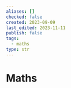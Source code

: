 ```yaml
---
aliases: []
checked: false
created: 2023-09-09
last_edited: 2023-11-11
publish: false
tags:
  - maths
type: str
---
```

# Maths
